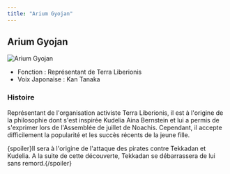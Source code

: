 ```yaml
---
title: "Arium Gyojan"
---
```


Arium Gyojan
------------


![Arium Gyojan](/images/stories/saga/g-tekketsu-s2/persos/allium-gyojan.png)


* Fonction : Représentant de Terra Liberionis
* Voix Japonaise : Kan Tanaka


### Histoire


Représentant de l'organisation activiste Terra Liberionis, il est à l'origine de la philosophie dont s'est inspirée Kudelia Aina Bernstein et lui a permis de s'exprimer lors de l'Assemblée de juillet de Noachis. Cependant, il accepte difficilement la popularité et les succès récents de la jeune fille.


{spoiler}Il sera à l'origine de l'attaque des pirates contre Tekkadan et Kudelia. A la suite de cette découverte, Tekkadan se débarrassera de lui sans remord.{/spoiler}


